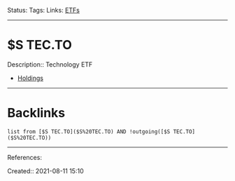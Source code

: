 Status: 
Tags: 
Links: [ETFs](ETFs)
___
# $S TEC.TO
Description:: Technology ETF
- [Holdings](https://ycharts.com/companies/TEC.TO/holdings)
___
# Backlinks
```dataview
list from [$S TEC.TO]($S%20TEC.TO) AND !outgoing([$S TEC.TO]($S%20TEC.TO))
```
___
References:

Created:: 2021-08-11 15:10
